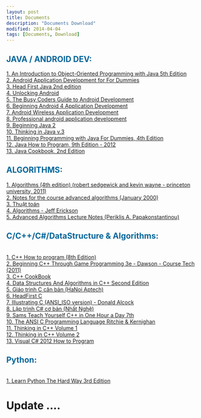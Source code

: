 ```yaml
---
layout: post
title: Documents
description: "Documents Download"
modified: 2014-04-04
tags: [Documents, Download]
---
```


<h2 style="color: #006699">JAVA / ANDROID DEV: </h2>
<a href="https://drive.google.com/file/d/0B0PQXRyV7ZBra0ZQb1RTOGp1YW8/view?usp=sharing" target="_blank">1. An Introduction to Object-Oriented Programming with Java 5th Edition</a><br>
<a href="https://drive.google.com/file/d/0B0PQXRyV7ZBraDh5bl9IdlRVMGc/view?usp=sharing" target="_blank">2. Android Application Development for For Dummies</a><br>
<a href="https://drive.google.com/file/d/0B0PQXRyV7ZBrQy1SNms0Y3NLcnM/view?usp=sharing" target="_blank">3. Head First Java 2nd edition</a><br>
<a href="https://drive.google.com/file/d/0B0PQXRyV7ZBreFdMaHVtMHBJTmc/view?usp=sharing" target="_blank">4. Unlocking Android</a><br>
<a href="https://drive.google.com/file/d/0B0PQXRyV7ZBrdndCWHJTbjgwRVE/view?usp=sharing" target="_blank">5. The Busy Coders Guide to Android Development</a><br>
<a href="https://drive.google.com/file/d/0B0PQXRyV7ZBrdDI5emQ0b3IyTUU/view?usp=sharing" target="_blank">6. Beginning Android 4 Application Development</a><br>
<a href="https://drive.google.com/file/d/0B0PQXRyV7ZBrcnctUmFwZjdKYkE/view?usp=sharing" target="_blank">7. Android Wireless Application Development</a><br>
<a href="https://drive.google.com/file/d/0B0PQXRyV7ZBrcUplVTYzMHI1Qnc/view?usp=sharing" target="_blank">8. Professional android application development</a><br>
<a href="https://drive.google.com/file/d/0B0PQXRyV7ZBrXzdha2hRM2VIbnc/view?usp=sharing" target="_blank">9. Beginning Java 2</a><br>
<a href="https://drive.google.com/file/d/0B0PQXRyV7ZBrcll2blVURy1VNEU/view?usp=sharing" target="_blank">10. Thinking in Java v.3</a><br>
<a href="https://drive.google.com/file/d/0B0PQXRyV7ZBrRlVseEpBWVV0QjA/view?usp=sharing" target="_blank">11. Beginning Programming with Java For Dummies, 4th Edition</a><br>
<a href="https://drive.google.com/file/d/0B0PQXRyV7ZBrVVFqWnpLbENvZG8/view?usp=sharing" target="_blank">12. Java How to Program, 9th Edition - 2012</a><br>
<a href="https://drive.google.com/file/d/0B0PQXRyV7ZBrWi1DX2hha2RIZms/view?usp=sharing" target="_blank">13. Java Cookbook, 2nd Edition</a><br>


<h2 style="color: #006699">ALGORITHMS: </h2>
<a href="https://drive.google.com/file/d/0B0PQXRyV7ZBrN0ZGMmhlZERtNVk/view?usp=sharing" target="_blank">1. Algorithms (4th edition) (robert sedgewick and kevin wayne - princeton university, 2011)</a><br>
<a href="https://drive.google.com/file/d/0B0PQXRyV7ZBrT1hCRkoxQXpUWEU/view?usp=sharing" target="_blank">2. Notes for the course advanced algorithms (January 2000)</a><br>
<a href="https://drive.google.com/file/d/0B0PQXRyV7ZBrTFpicl8zVjRYRzg/view?usp=sharing" target="_blank">3. Thuật toán</a><br>
<a href="https://drive.google.com/file/d/0B0PQXRyV7ZBrTG5qR0R6UkVPWjA/view?usp=sharing" target="_blank">4. Algorithms - Jeff Erickson</a><br>
<a href="https://drive.google.com/file/d/0B0PQXRyV7ZBrbW9BZWNqYk41NGM/view?usp=sharing" target="_blank">5. Advanced Algorithms Lecture Notes (Periklis A. Papakonstantinou)</a><br>

<h2 style="color: #006699">C/C++/C#/DataStructure & Algorithms:</h2><br>
<a href="https://drive.google.com/file/d/0B0PQXRyV7ZBrN3ZnOXkzMVkwSzA/view?usp=sharing" target="_blank">1. C++ How to program (8th Edition)</a><br>
<a href="https://drive.google.com/file/d/0B0PQXRyV7ZBrZUpUdnNCejA0cUk/view?usp=sharing" target="_blank">2. Beginning C++ Through Game Programming 3e - Dawson - Course Tech (2011)</a><br>
<a href="https://drive.google.com/file/d/0B0PQXRyV7ZBrSUxxYUp0QW1IWTQ/view?usp=sharing" target="_blank">3. C++ CookBook</a><br>
<a href="https://drive.google.com/file/d/0B0PQXRyV7ZBrWWxUZG9reUdLNFU/view?usp=sharing" target="_blank">4. Data Structures And Algorithms in C++ Second Edition</a><br>
<a href="https://drive.google.com/file/d/0B0PQXRyV7ZBrRFJhdkw0aVNERW8/view?usp=sharing" target="_blank">5. Giáo trình C căn bản (HaNoi Aptech)</a><br>
<a href="https://drive.google.com/file/d/0B0PQXRyV7ZBrY01fTmJwZ21kYW8/view?usp=sharing" target="_blank">6. HeadFirst C</a><br>
<a href="https://drive.google.com/file/d/0B0PQXRyV7ZBrQkVWMDJvS1ZPZkU/view?usp=sharing" target="_blank">7. Illustrating C (ANSI_ISO version) - Donald Alcock</a><br>
<a href="https://drive.google.com/file/d/0B0PQXRyV7ZBrbDRyb2NtODBiTWc/view?usp=sharing" target="_blank">8. Lập trình C# cơ bản (Nhất Nghệ)</a><br>
<a href="https://drive.google.com/file/d/0B0PQXRyV7ZBra0dPRVJpLVBpNlk/view?usp=sharing" target="_blank">9. Sams Teach Yourself C++ in One Hour a Day 7th</a><br>
<a href="https://drive.google.com/file/d/0B0PQXRyV7ZBrQmJ0UEhiZ0xIRVU/view?usp=sharing" target="_blank">10. The ANSI C Programming Language Ritchie & Kernighan</a><br>
<a href="https://drive.google.com/file/d/0B0PQXRyV7ZBrQkE5WjlBWUc3Yms/view?usp=sharing" target="_blank">11. Thinking in C++ Volume 1</a><br>
<a href="https://drive.google.com/file/d/0B0PQXRyV7ZBrcnBaTmtOLXMwRzQ/view?usp=sharing" target="_blank">12. Thinking in C++ Volume 2</a><br>
<a href="https://drive.google.com/file/d/0B0PQXRyV7ZBrQWFTdm1aczloRG8/view?usp=sharing" target="_blank">13. Visual C# 2012 How to Program</a><br>

<h2 style="color: #006699">Python:</h2><br>
<a href="https://drive.google.com/file/d/0B0PQXRyV7ZBrYk43eU1KV1BreFU/view?usp=sharing" target="_blank">1. Learn Python The Hard Way 3rd Edition</a><br>

<h1>Update .... </h1>

<br>

<div class="fb-comments" data-href="https://www.facebook.com" data-width="650" data-numposts="3" data-colorscheme="light"></div>
